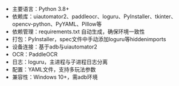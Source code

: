 - 主要语言：Python 3.8+
- 依赖库：uiautomator2、paddleocr、loguru、PyInstaller、tkinter、opencv-python、PyYAML、Pillow等
- 依赖管理：requirements.txt 自动生成，确保环境一致性
- 打包：PyInstaller，spec文件中手动添加loguru等hiddenimports
- 设备连接：基于adb与uiautomator2
- OCR：PaddleOCR
- 日志：loguru，主进程与子进程日志分离
- 配置：YAML文件，支持多玩法参数
- 兼容性：Windows 10+，需adb环境 